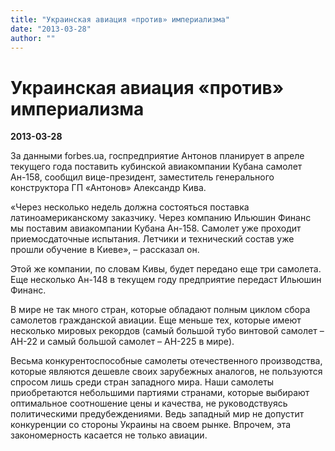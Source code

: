 ```yaml
---
title: "Украинская авиация «против» империализма"
date: "2013-03-28"
author: ""
---
```


# Украинская авиация «против» империализма

**2013-03-28** 

За данными forbes.ua, госпредприятие Антонов планирует в апреле текущего года поставить кубинской авиакомпании Кубана самолет Ан-158, сообщил вице-президент, заместитель генерального конструктора ГП «Антонов» Александр Кива.

«Через несколько недель должна состояться поставка латиноамериканскому заказчику. Через компанию Ильюшин Финанс мы поставим авиакомпании Кубана Ан-158. Самолет уже проходит приемосдаточные испытания. Летчики и технический состав уже прошли обучение в Киеве», – рассказал он.

Этой же компании, по словам Кивы, будет передано еще три самолета. Еще несколько Ан-148 в текущем году предприятие передаст Ильюшин Финанс.

В мире не так много стран, которые обладают полным циклом сбора самолетов гражданской авиации. Еще меньше тех, которые имеют несколько мировых рекордов (самый большой тубо винтовой самолет – АН-22 и самый большой самолет – АН-225 в мире).

Весьма конкурентоспособные самолеты отечественного производства, которые являются дешевле своих зарубежных аналогов, не пользуются спросом лишь среди стран западного мира. Наши самолеты приобретаются небольшими партиями странами, которые выбирают оптимальное соотношение цены и качества, не руководствуясь политическими предубеждениями. Ведь западный мир не допустит конкуренции со стороны Украины на своем рынке. Впрочем, эта закономерность касается не только авиации.